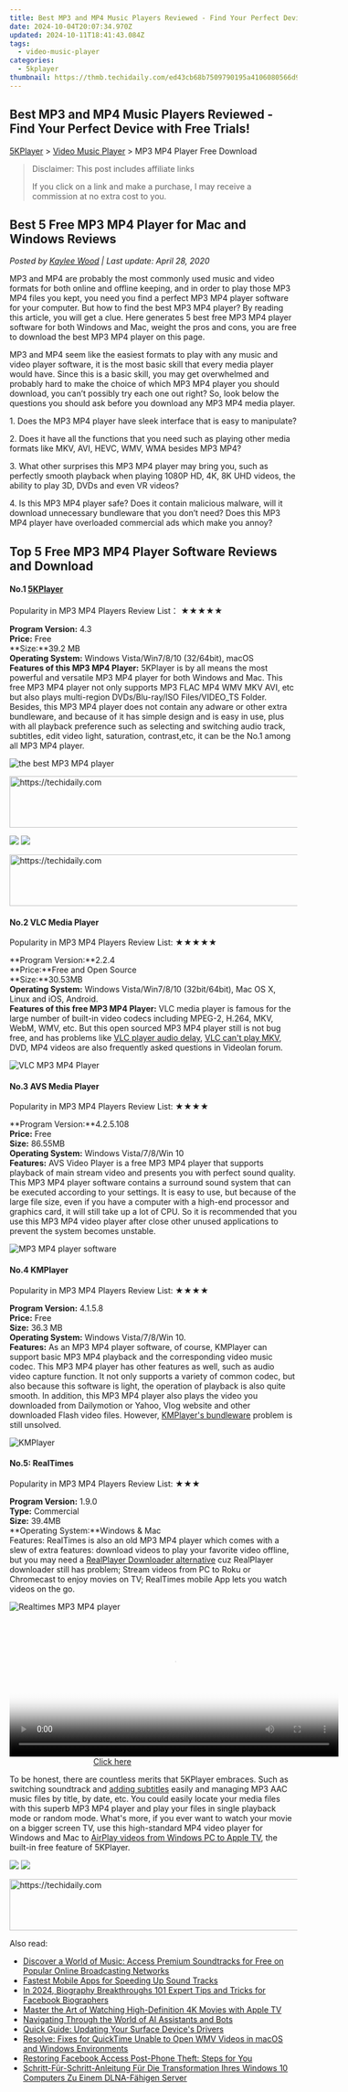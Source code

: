 ```yaml
---
title: Best MP3 and MP4 Music Players Reviewed - Find Your Perfect Device with Free Trials!
date: 2024-10-04T20:07:34.970Z
updated: 2024-10-11T18:41:43.084Z
tags:
  - video-music-player
categories:
  - 5kplayer
thumbnail: https://thmb.techidaily.com/ed43cb68b7509790195a4106080566d9794dc5d45025fc9ee05e6abe84591529.jpg
---
```


## Best MP3 and MP4 Music Players Reviewed - Find Your Perfect Device with Free Trials!

[5KPlayer](https://tools.techidaily.com/5kplayer/products/) \> [Video Music Player](https://tools.techidaily.com/5kplayer/video-music-player/) \> MP3 MP4 Player Free Download

>  Disclaimer: This post includes affiliate links
>
>  If you click on a link and make a purchase, I may receive a commission at no extra cost to you.
>

## Best 5 Free MP3 MP4 Player for Mac and Windows Reviews

 _Posted by [Kaylee Wood](https://www.quora.com/profile/Amanda-Hu-21) | Last update: April 28, 2020_

MP3 and MP4 are probably the most commonly used music and video formats for both online and offline keeping, and in order to play those MP3 MP4 files you kept, you need you find a perfect MP3 MP4 player software for your computer. But how to find the best MP3 MP4 player? By reading this article, you will get a clue. Here generates 5 best free MP3 MP4 player software for both Windows and Mac, weight the pros and cons, you are free to download the best MP3 MP4 player on this page. 

MP3 and MP4 seem like the easiest formats to play with any music and video player software, it is the most basic skill that every media player would have. Since this is a basic skill, you may get overwhelmed and probably hard to make the choice of which MP3 MP4 player you should download, you can’t possibly try each one out right? So, look below the questions you should ask before you download any MP3 MP4 media player. 

1\. Does the MP3 MP4 player have sleek interface that is easy to manipulate? 

2\. Does it have all the functions that you need such as playing other media formats like MKV, AVI, HEVC, WMV, WMA besides MP3 MP4? 

3\. What other surprises this MP3 MP4 player may bring you, such as perfectly smooth playback when playing 1080P HD, 4K, 8K UHD videos, the ability to play 3D, DVDs and even VR videos? 

4\. Is this MP3 MP4 player safe? Does it contain malicious malware, will it download unnecessary bundleware that you don’t need? Does this MP3 MP4 player have overloaded commercial ads which make you annoy? 

## Top 5 Free MP3 MP4 Player Software Reviews and Download

#### **No.1 [5KPlayer](https://tools.techidaily.com/5kplayer/products/)**

Popularity in MP3 MP4 Players Review List： ★★★★★

**Program Version:** 4.3  
**Price:** Free  
**Size:**39.2 MB  
**Operating System:** Windows Vista/Win7/8/10 (32/64bit), macOS  
**Features of this MP3 MP4 Player:** 5KPlayer is by all means the most powerful and versatile MP3 MP4 player for both Windows and Mac. This free MP3 MP4 player not only supports MP3 FLAC MP4 WMV MKV AVI, etc but also plays multi-region DVDs/Blu-ray/ISO Files/VIDEO\_TS Folder. Besides, this MP3 MP4 player does not contain any adware or other extra bundleware, and because of it has simple design and is easy in use, plus with all playback preference such as selecting and switching audio track, subtitles, edit video light, saturation, contrast,etc, it can be the No.1 among all MP3 MP4 player. 

![the best MP3 MP4 player](https://www.5kplayer.com/video-music-player/img/youtube-0119-01.png) 

<!-- affiliate ads begin -->
<a href="https://appsumo.8odi.net/c/5597632/2112008/7443" target="_top" id="2112008">
  <img src="//a.impactradius-go.com/display-ad/7443-2112008" border="0" alt="https://techidaily.com" width="728" height="90"/>
</a>
<img height="0" width="0" src="https://appsumo.8odi.net/i/5597632/2112008/7443" style="position:absolute;visibility:hidden;" border="0" />
<!-- affiliate ads end -->

[![](https://www.5kplayer.com/video-music-player/../button/freedownwhitewin.png)](https://tools.techidaily.com/5kplayer/products/) [![](https://www.5kplayer.com/video-music-player/../button/freedownbackmac.png)](https://tools.techidaily.com/5kplayer/products/) 

<!-- affiliate ads begin -->
<a href="https://appsumo.8odi.net/c/5597632/2100538/7443" target="_top" id="2100538">
  <img src="//a.impactradius-go.com/display-ad/7443-2100538" border="0" alt="https://techidaily.com" width="728" height="90"/>
</a>
<img height="0" width="0" src="https://appsumo.8odi.net/i/5597632/2100538/7443" style="position:absolute;visibility:hidden;" border="0" />
<!-- affiliate ads end -->

#### **No.2 VLC Media Player**

Popularity in MP3 MP4 Players Review List: ★★★★★

**Program Version:**2.2.4  
**Price:**Free and Open Source  
**Size:**30.53MB  
**Operating System:** Windows Vista/Win7/8/10 (32bit/64bit), Mac OS X, Linux and iOS, Android.  
**Features of this free MP3 MP4 Player:**  VLC media player is famous for the large number of built-in video codecs including MPEG-2, H.264, MKV, WebM, WMV, etc. But this open sourced MP3 MP4 player still is not bug free, and has problems like [VLC player audio delay](https://tools.techidaily.com/5kplayer/video-music-player/), [VLC can't play MKV](https://tools.techidaily.com/5kplayer/video-music-player/), DVD, MP4 videos are also frequently asked questions in Videolan forum.

![VLC MP3 MP4 Player](https://www.5kplayer.com/video-music-player/img/vlc-windows7.jpg) 

#### **No.3 AVS Media Player**

Popularity in MP3 MP4 Players Review List: ★★★★

**Program Version:**4.2.5.108  
**Price:** Free   
**Size:** 86.55MB  
**Operating System:** Windows Vista/7/8/Win 10  
**Features:** AVS Video Player is a free MP3 MP4 player that supports playback of main stream video and presents you with perfect sound quality. This MP3 MP4 player software contains a surround sound system that can be executed according to your settings. It is easy to use, but because of the large file size, even if you have a computer with a high-end processor and graphics card, it will still take up a lot of CPU. So it is recommended that you use this MP3 MP4 video player after close other unused applications to prevent the system becomes unstable.

![MP3 MP4 player software](https://www.5kplayer.com/video-music-player/img/avs-player.png) 

#### **No.4 KMPlayer**

Popularity in MP3 MP4 Players Review List: ★★★★

**Program Version:** 4.1.5.8  
**Price:** Free  
**Size:** 36.3 MB   
**Operating System:** Windows Vista/7/8/Win 10.  
**Features:** As an MP3 MP4 player software, of course, KMPlayer can support basic MP3 MP4 playback and the corresponding video music codec. This MP3 MP4 player has other features as well, such as audio video capture function. It not only supports a variety of common codec, but also because this software is light, the operation of playback is also quite smooth. In addition, this MP3 MP4 player also plays the video you downloaded from Dailymotion or Yahoo, Vlog website and other downloaded Flash video files. However, [KMPlayer's bundleware](https://tools.techidaily.com/5kplayer/video-music-player/) problem is still unsolved. 

![KMPlayer](https://www.5kplayer.com/video-music-player/../video-music-player-jp/img/kmplayer.png) 

#### **No.5: RealTimes**

Popularity in MP3 MP4 Players Review List: ★★★

**Program Version:** 1.9.0  
**Type:** Commercial   
**Size:** 39.4MB  
**Operating System:**Windows & Mac   
Features: RealTimes is also an old MP3 MP4 player which comes with a slew of extra features: download videos to play your favorite video offline, but you may need a [RealPlayer Downloader alternative](https://tools.techidaily.com/5kplayer/youtube-download/) cuz RealPlayer downloader still has problem; Stream videos from PC to Roku or Chromecast to enjoy movies on TV; RealTimes mobile App lets you watch videos on the go. 

![Realtimes MP3 MP4 player](https://www.5kplayer.com/video-music-player/img/realtimes-player.jpg) 

<!-- affiliate ads begin -->
<span id="1983446">
					<video width="576" height="240" style="cursor:pointer"
           poster="//a.impactradius-go.com/display-clicktoplayimage/1983446.png"
           onclick="if(!this.playClicked){this.play();this.setAttribute('controls',true);this.playClicked=true;}">
	   <source src="//a.impactradius-go.com/display-ad/22993-1983446">
	   <img src="//a.impactradius-go.com/display-clicktoplayimage/1983446.png" style="border: none; height: 100%; width: 100%; object-fit: contain">
	</video>
	<div style="width:360px;text-align:center"><a href="javascript:window.open(decodeURIComponent('https%3A%2F%2Fhomestyler.sjv.io%2Fc%2F5597632%2F1983446%2F22993'), '_blank');void(0);">Click here</a></div>
</span>
<img height="0" width="0" src="https://imp.pxf.io/i/5597632/1983446/22993" style="position:absolute;visibility:hidden;" border="0" />
<!-- affiliate ads end -->

 To be honest, there are countless merits that 5KPlayer embraces. Such as switching soundtrack and [adding subtitles](https://tools.techidaily.com/5kplayer/video-music-player/) easily and managing MP3 AAC music files by title, by date, etc. You could easily locate your media files with this superb MP3 MP4 player and play your files in single playback mode or random mode. What's more, if you ever want to watch your movie on a bigger screen TV, use this high-standard MP4 video player for Windows and Mac to [AirPlay videos from Windows PC to Apple TV](https://tools.techidaily.com/5kplayer/airplay/), the built-in free feature of 5KPlayer.

[![](https://www.5kplayer.com/video-music-player/../button/freedownwhitewin.png)](https://tools.techidaily.com/5kplayer/products/) [![](https://www.5kplayer.com/video-music-player/../button/freedownbackmac.png)](https://tools.techidaily.com/5kplayer/products/)

<!-- affiliate ads begin -->
<a href="https://appsumo.8odi.net/c/5597632/2087389/7443" target="_top" id="2087389">
  <img src="//a.impactradius-go.com/display-ad/7443-2087389" border="0" alt="https://techidaily.com" width="728" height="90"/>
</a>
<img height="0" width="0" src="https://appsumo.8odi.net/i/5597632/2087389/7443" style="position:absolute;visibility:hidden;" border="0" />
<!-- affiliate ads end -->

<ins class="adsbygoogle"
     style="display:block"
     data-ad-format="autorelaxed"
     data-ad-client="ca-pub-7571918770474297"
     data-ad-slot="1223367746"></ins>

<ins class="adsbygoogle"
     style="display:block"
     data-ad-client="ca-pub-7571918770474297"
     data-ad-slot="8358498916"
     data-ad-format="auto"
     data-full-width-responsive="true"></ins>

<span class="atpl-alsoreadstyle">Also read:</span>
<div><ul>
<li><a href="https://media-tips.techidaily.com/discover-a-world-of-music-access-premium-soundtracks-for-free-on-popular-online-broadcasting-networks/"><u>Discover a World of Music: Access Premium Soundtracks for Free on Popular Online Broadcasting Networks</u></a></li>
<li><a href="https://extra-lessons.techidaily.com/fastest-mobile-apps-for-speeding-up-sound-tracks/"><u>Fastest Mobile Apps for Speeding Up Sound Tracks</u></a></li>
<li><a href="https://facebook-videos.techidaily.com/in-2024-biography-breakthroughs-101-expert-tips-and-tricks-for-facebook-biographers/"><u>In 2024, Biography Breakthroughs 101 Expert Tips and Tricks for Facebook Biographers</u></a></li>
<li><a href="https://media-tips.techidaily.com/master-the-art-of-watching-high-definition-4k-movies-with-apple-tv/"><u>Master the Art of Watching High-Definition 4K Movies with Apple TV</u></a></li>
<li><a href="https://tech-revival.techidaily.com/navigating-through-the-world-of-ai-assistants-and-bots/"><u>Navigating Through the World of AI Assistants and Bots</u></a></li>
<li><a href="https://hardware-help.techidaily.com/quick-guide-updating-your-surface-devices-drivers/"><u>Quick Guide: Updating Your Surface Device's Drivers</u></a></li>
<li><a href="https://media-tips.techidaily.com/resolve-fixes-for-quicktime-unable-to-open-wmv-videos-in-macos-and-windows-environments/"><u>Resolve: Fixes for QuickTime Unable to Open WMV Videos in macOS and Windows Environments</u></a></li>
<li><a href="https://facebook.techidaily.com/restoring-facebook-access-post-phone-theft-steps-for-you/"><u>Restoring Facebook Access Post-Phone Theft: Steps for You</u></a></li>
<li><a href="https://media-tips.techidaily.com/schritt-fur-schritt-anleitung-fur-die-transformation-ihres-windows-10-computers-zu-einem-dlna-fahigen-server/"><u>Schritt-Für-Schritt-Anleitung Für Die Transformation Ihres Windows 10 Computers Zu Einem DLNA-Fähigen Server</u></a></li>
</ul></div>

